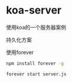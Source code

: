 # koa-server

使用koa的一个服务器案例

持久化方案

使用forever

```bash
npm install forever -g

forever start server.js
```